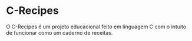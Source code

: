 # C-Recipes
O C-Recipes é um projeto educacional feito em linguagem C com o intuito de funcionar como um caderno de receitas.
